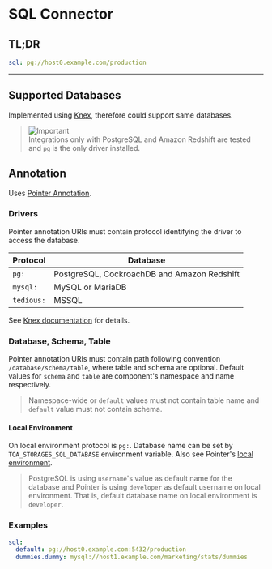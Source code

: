 # SQL Connector

## TL;DR

```yaml
sql: pg://host0.example.com/production
```

---

## Supported Databases

Implemented using [Knex](https://knexjs.org), therefore could support same databases.

> ![Important](https://img.shields.io/badge/Important-red)<br/>
> Integrations only with PostgreSQL and Amazon Redshift are tested and `pg` is the only driver
> installed.

## Annotation

Uses [Pointer Annotation](/libraries/pointer/readme.md#annotation).

### Drivers

Pointer annotation URIs must contain protocol identifying the driver to access the database.

| Protocol     | Database                                    |
|--------------|---------------------------------------------|
| `pg:`        | PostgreSQL, CockroachDB and Amazon Redshift |
| `mysql:`     | MySQL or MariaDB                            |
| `tedious:`   | MSSQL                                       |

See [Knex documentation](https://knexjs.org/guide/) for details.

### Database, Schema, Table

Pointer annotation URIs must contain path following convention `/database/schema/table`, where table
and schema are optional. Default values for `schema` and `table` are component's namespace and name
respectively.

> Namespace-wide or `default` values must not contain table name and `default` value must not
> contain schema.

#### Local Environment

On local environment protocol is `pg:`. Database name can be set by `TOA_STORAGES_SQL_DATABASE`
environment variable. Also see
Pointer's [local environment](/libraries/pointer/readme.md#local-environment).

> PostgreSQL is using `username`'s value as default name for the database and Pointer is
> using `developer` as default username on local environment. That is, default database name on
> local environment is `developer`.

### Examples

```yaml
sql:
  default: pg://host0.example.com:5432/production
  dummies.dummy: mysql://host1.example.com/marketing/stats/dummies
```
